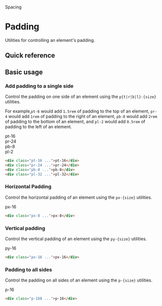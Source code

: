 Spacing

# Padding
Utilities for controlling an element's padding.
## Quick reference


## Basic usage
### Add padding to a single side
Control the padding on one side of an element using the `p{t|r|b|l}-{size}` utilities.

For example,`pt-6` would add `1.5rem` of padding to the top of an element, `pr-4` would add `1rem` of padding to the right of an element, `pb-8` would add `2rem` of padding to the bottom of an element, and `pl-2` would add `0.5rem` of padding to the left of an element.

<container>
  <div class="flex flex-wrap items-start justify-center text-white text-sm font-bold leading-6 -mx-5">
    <div class="flex items-start">
      <div class="flex-none px-5">
        <div class="bg-purple-500 shadow-lg rounded-lg overflow-hidden">
          <box striped class="h-16 rounded-t-lg" fg-color="var(--tw-white-fg)"></box>
          <div class="p-16">pt-16</div>
        </div>
      </div>
      <div class="flex-none px-5 pt-6">
        <div class="flex bg-purple-500 shadow-lg rounded-lg overflow-hidden">
          <div class="flex-none p-16">pr-24</div>
          <box striped class="flex-none w-24" fg-color="var(--tw-white-fg)" ></box>
        </div>
      </div>
    </div>
    <div class="flex items-start">
      <div class="flex-none px-5 pt-6">
        <div class="bg-purple-500 shadow-lg rounded-lg overflow-hidden">
          <div class="p-16">pb-8</div>
          <box striped class="h-8" fg-color="var(--tw-white-fg)"></box>
        </div>
      </div>
      <div class="flex-none flex px-5 pt-6">
        <div class="flex bg-purple-500 shadow-lg rounded-lg overflow-hidden">
          <box striped class="flex-none w-2" fg-color="var(--tw-white-fg)"></box>
          <div class="flex-none p-16">pl-2</div>
        </div>
      </div>
    </div>
  </div>
</container>

```html
<div class="pt-16 ...">pt-16</div>
<div class="pr-24 ...">pr-24</div>
<div class="pb-8 ...">pb-8</div>
<div class="pl-32 ...">pl-32</div>
```

### Horizontal Padding
Control the horizontal padding of an element using the `px-{size}` utilities.
<container>
  <dev class="relative rounded-xl overflow-auto p-8">
    <div class="flex justify-center font-mono text-white text-sm font-bold leading-6">
      <div class="bg-indigo-500 rounded-lg shadow-lg overflow-hidden flex">
        <box striped class="w-16" fg-color="var(--tw-white-fg)"></box>
        <div class="p-16">px-16</div>
        <box striped class="w-16" fg-color="var(--tw-white-fg)"></box>
      </div>
    </div>
  </dev>
</container>

```html
<div class="px-8 ...">px-8</div>
```  

### Vertical padding
Control the vertical padding of an element using the `py-{size}` utilities.
<container>
  <div class="relative rounded-xl overflow-auto p-8">
    <div class="flex justify-center font-mono text-white text-sm font-bold leading-6">
      <div class="bg-pink-500 rounded-lg shadow-lg overflow-hidden">
        <box striped class="h-16" fg-color="var(--tw-white-fg)"></box>
        <div class="p-16">py-16</div>
        <box striped class="h-16" fg-color="var(--tw-white-fg)"></box>
      </div>
    </div>
  </div>
</container>

```html
<div class="px-16 ...">px-16</div>
```

### Padding to all sides
Control the padding on all sides of an element using the `p-{size}` utilities.
<container>
  <div class="relative rounded-xl overflow-auto p-8">
    <div class="flex justify-center font-mono text-white text-sm font-bold leading-6">
      <div class="bg-violet-500 rounded-lg shadow-lg ">
        <box striped class="p-16" fg-color="var(--tw-white-fg)">
          <div class="bg-violet-500 p-16">p-16</div>
        </box>
      </div>
    </div>
  </div>
</container>

```html
<div class="p-168 ...">p-16</div>
```
